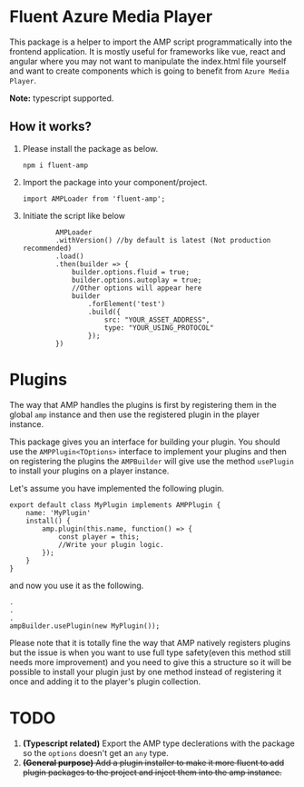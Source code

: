 # Fluent Azure Media Player

This package is a helper to import the AMP script programmatically into the frontend application. It is mostly useful for frameworks like vue, react and angular where you may not want to manipulate the index.html file yourself and want to create components which is going to benefit from `Azure Media Player`.

**Note:** typescript supported.

## How it works?

1. Please install the package as below.

    ```
    npm i fluent-amp
    ```
2. Import the package into your component/project.
    ```
    import AMPLoader from 'fluent-amp';
    ```
3. Initiate the script like below
    ```
            AMPLoader
            .withVersion() //by default is latest (Not production recommended)
            .load()
            .then(builder => {
                builder.options.fluid = true;
                builder.options.autoplay = true;
                //Other options will appear here
                builder
                    .forElement('test')
                    .build({
                        src: "YOUR_ASSET_ADDRESS",
                        type: "YOUR_USING_PROTOCOL"
                    });
            })
    ```

# Plugins
The way that AMP handles the plugins is first by registering them in the global `amp` instance and then use the registered plugin in the player instance.

This package gives you an interface for building your plugin. You should use the `AMPPlugin<TOptions>` interface to implement your plugins and then on registering the plugins the `AMPBuilder` will give use the method `usePlugin` to install your plugins on a player instance.

Let's assume you have implemented the following plugin.

```
export default class MyPlugin implements AMPPlugin {
    name: 'MyPlugin'
    install() {
        amp.plugin(this.name, function() => {
            const player = this;
            //Write your plugin logic.
        });
    }
}
```

and now you use it as the following.

```
.
.
.
ampBuilder.usePlugin(new MyPlugin());
```

Please note that it is totally fine the way that AMP natively registers plugins but the issue is when you want to use full type safety(even this method still needs more improvement) and you need to give this a structure so it will be possible to install your plugin just by one method instead of registering it once and adding it to the player's plugin collection.


# TODO
1. **(Typescript related)** Export the AMP type declerations with the package so the `options` doesn't get an `any` type.
2. <strike>**(General purpose)** Add a plugin installer to make it more fluent to add plugin packages to the project and inject them into the amp instance.</strike>

